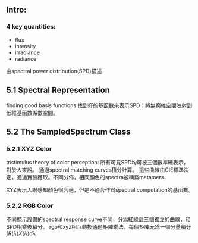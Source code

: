 ## Intro:
### 4 key quantities:
- flux
- intensity
- irradiance
- radiance

由spectral power distribution(SPD)描述

## 5.1 Spectral Representation
finding good basis functions
找到好的基函數來表示SPD：將無窮維空間映射到低維基函數係數空間。


## 5.2 The SampledSpectrum Class

### 5.2.1 XYZ Color
tristimulus theory of color perception: 所有可見SPD均可被三個數準確表示，對於人來說。
通過spectral matching curves積分計算。
這些曲線由CIE標準決定，通過實驗獲取。不同分佈，相同顏色的spectra被稱爲metamers.

XYZ表示人眼感知顏色很合適，但是不適合作爲spectral computation的基函數。

### 5.2.2 RGB Color
不同顯示設備的spectral response curve不同，分爲紅綠藍三個獨立的曲線，和SPD相乘後積分。
rgb和xyz相互轉換通過矩陣乘法。每個矩陣元爲一個分量積分$\int R(\lambda)X(\lambda)d\lambda$



